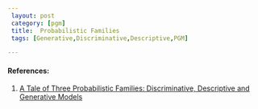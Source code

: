 ```yaml
--- 
 layout: post
 category: [pgm] 
 title:  Probabilistic Families
 tags: [Generative,Discriminative,Descriptive,PGM]

---
```


#### References:

1. [A Tale of Three Probabilistic Families: Discriminative, Descriptive
and Generative Models](https://arxiv.org/pdf/1810.04261.pdf)
